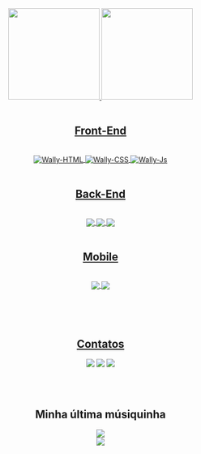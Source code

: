<div align="center">
  <a href="https://github.com/WallisonRP">
  <img height="180em" src="https://github-readme-stats.vercel.app/api?username=WallisonRP&show_icons=true&theme=dark&include_all_commits=true&count_private=true"/>
  <img height="180em" src="https://github-readme-stats.vercel.app/api/top-langs/?username=WallisonRP&layout=compact&langs_count=7&theme=dracula"/>
</div>
  
<br>
  
<h2 align="center">
  Front-End  
</h2>
  
<div align="center"><br>
  <img align="center" alt="Wally-HTML" src="https://img.shields.io/badge/HTML5-E34F26?style=for-the-badge&logo=html5&logoColor=white">
  <img align="center" alt="Wally-CSS" src="https://img.shields.io/badge/CSS3-1572B6?style=for-the-badge&logo=css3&logoColor=white">
  <img align="center" alt="Wally-Js" src="https://img.shields.io/badge/JavaScript-F7DF1E?style=for-the-badge&logo=javascript&logoColor=black">
</div><br>
  
<h2 align="center">
  Back-End  
</h2>
  
<div align="center"><br>
  <img align="center" src="https://img.shields.io/badge/C-00599C?style=for-the-badge&logo=c&logoColor=white">
  <img align="center" src="https://img.shields.io/badge/C%2B%2B-00599C?style=for-the-badge&logo=c%2B%2B&logoColor=white">
  <img align="center" src="https://img.shields.io/badge/Node.js-43853D?style=for-the-badge&logo=node.js&logoColor=white">
</div><br>
  
<h2 align="center">
  Mobile  
</h2>
  
<div align="center"><br>
  <img align="center" src="https://img.shields.io/badge/Dart-0175C2?style=for-the-badge&logo=dart&logoColor=white">
  <img align="center" src="https://img.shields.io/badge/Flutter-02569B?style=for-the-badge&logo=flutter&logoColor=white">
</div><br>
  
  
<br><br>
<h2 align="center">
Contatos
</h2>

<div align="center"> 
   <a href="https://www.linkedin.com/in/wallison-franklin-b28441195/" target="_blank"><img src="https://img.shields.io/badge/-LinkedIn-%230077B5?style=for-the-badge&logo=linkedin&logoColor=white" target="_blank"></a> 
   <a href="mailto:wallison0076@gmail.com" target="_blank"><img src="https://img.shields.io/badge/-Gmail-%23333?style=for-the-badge&logo=gmail&logoColor=white" target="_blank"></a>
  <a href="https://api.whatsapp.com/send?phone=5516997308626&text=Ol%C3%A1!%20" target="_blank"><img src="https://img.shields.io/badge/WhatsApp-25D366?style=for-the-badge&logo=whatsapp&logoColor=white" target="_blank" ></a>
</div>
  
<br><br>

<h2 align="center">
Minha última músiquinha
</h2>

<div align="center">
  <img src="https://spotify-github-profile.vercel.app/api/view?uid=xjfr31uvwur1twtai7otlg1u4&cover_image=true&theme=novatorem&bar_color=53b14f&bar_color_cover=true%22">
</div>
  
<div align="center">
  <img src="http://github-readme-streak-stats.herokuapp.com?user=WallisonRP&theme=neon-dark&hide_border=true&background=DD272700">
</div>
